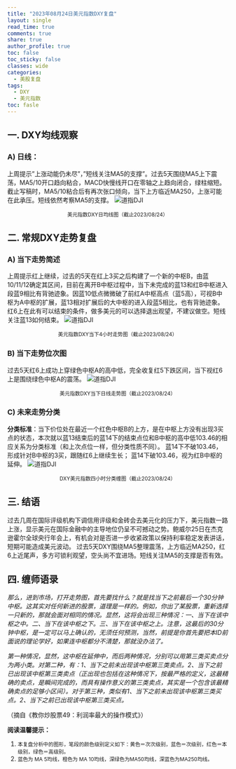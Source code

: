 ```yaml
---
title: "2023年08月24日美元指数DXY复盘"
layout: single
read_time: true
comments: true
share: true
author_profile: true
toc: false
toc_sticky: false
classes: wide
categories:
  - 美股复盘
tags:
  - DXY
  - 美元指数
toc: fasle
---
```

## 一. DXY均线观察
### A) 日线：
上周提示”上涨动能仍未尽”，”短线关注MA5的支撑”。过去5天围绕MA5上下震荡，MA5/10开口趋向粘合，MACD快慢线开口在零轴之上趋向闭合，绿柱缩短。截止写稿时，MA5/10粘合后有再次张口倾向，当下上方临近MA250，上涨可能在此承压。短线依然考察MA5的支撑。
 ![道指DJI](https://image.olim.cc/2023-08-24-DXY-day.png)
<small><center>美元指数DXY日均线图（截止2023/08/24）</center></small>
## 二. 常规DXY走势复盘
### A) 当下走势简述
上周提示红上继续，过去的5天在红上3买之后构建了一个新的中枢B，由蓝10/11/12确定其区间，目前在离开B中枢过程中，当下未完成的蓝13和红B中枢进入段蓝9相比有背驰迹象。因蓝10低点微微破了前红A中枢高点（蓝5高），可视B中枢为A中枢的扩展，蓝13相对扩展后的大中枢的进入段蓝5相比，也有背驰迹象。红6上在此有可以结束的条件，做多美元的可以选择退出观望，不建议做空。短线关注蓝13如何结束。
 ![道指DJI](https://image.olim.cc/2023-08-24-DXY-hour.png)
<small><center>美元指数DXY当下4小时走势图（截止2023/08/24）</center></small>
### B) 当下走势位次图
过去5天红6上成功上穿绿色中枢A的高中低，完全收复红5下跌区间，当下视红6上是围绕绿色中枢A的震荡。
 ![道指DJI](https://image.olim.cc/2023-08-24-DXY-day-1.png)
<small><center>美元指数DXY当下日线走势图（截止2023/08/24）</center></small>
### C) 未来走势分类
**分类标准**：当下价位处在最近一个红色中枢B的上方，是在中枢上方没有出现3买点的状态，本次就以蓝13结束后的蓝14下的结束点位和B中枢的高中低103.46的相应关系为分类标准（和上次点位一样，但分类性质不同）。
蓝14下不破103.46，形成针对B中枢的3买，跟随红6上继续生长；
蓝14下破103.46，视为红B中枢的延伸。
 ![道指DJI](https://image.olim.cc/2023-08-24-DXY-hour-fl.png)
<small><center>DXY美元指数四小时分类缠图（截止2023/08/24）</center></small>
## 三. 结语
过去几周在国际评级机构下调信用评级和金砖会去美元化的压力下，美元指数一路上涨，显示美元在国际金融中的主导地位仍呈不可撼动之势。鲍威尔25日在杰克逊霍尔全球央行年会上，有机会对是否进一步收紧政策以保持利率稳定发表讲话，短期可能造成美元波动。
过去5天DXY围绕MA5整理震荡，上方临近MA250，红6上近尾声，多方可锁利观望，空头尚不宜进场。短线关注MA5的支撑是否有效。
## 四. 缠师语录
*那么，进到市场，打开走势图，首先要找什么？就是找当下之前最后一个30分钟中枢。这其实对任何新进的股票，道理是一样的。例如，你出了某股票，重新选择一只新的，那就会面对相同的情况。显然，这将会出现三种情况：一、当下在该中枢之中。二、当下在该中枢之下。三、当下在该中枢之上。注意，这最后的30分钟中枢，是一定可以马上确认的，无须任何预测，当然，前提是你首先要把本ID前面说的理论学好，如果连中枢都分不清楚，那就没办法了。*

*第一种情况，显然，这中枢在延伸中，而后两种情况，分别可以用第三类买卖点分为两小类。对第二种，有：1、当下之前未出现该中枢第三类卖点。2、当下之前已出现该中枢第三类卖点（正出现也包括在这种情况下，按最严格的定义，这最精确的卖点，是瞬间完成的，而具有操作意义的第三类卖点，其实是一个包含该最精确卖点的足够小区间）。对于第三种，类似有1、当下之前未出现该中枢第三类买点。2、当下之前已出现该中枢第三类买点。*

（摘自《教你炒股票49：利润率最大的操作模式》）


**阅读温馨提示：** 
1. <small>本复盘分析中的图形，笔段的颜色级别定义如下：黄色＝次次级别，蓝色＝次级别，红色＝本级别，绿色＝高级别。</small> 
2. <small>蓝色为 MA 5均线，橙色为 MA 10均线，深绿色为MA50均线，深蓝色为MA250均线。</small> 

